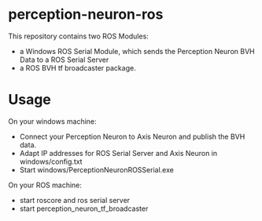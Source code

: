 # perception-neuron-ros
This repository contains two ROS Modules: 
- a Windows ROS Serial Module, which sends the Perception Neuron BVH Data to a ROS Serial Server 
- a ROS BVH tf broadcaster package.

Usage 
=====
On your windows machine:

- Connect your Perception Neuron to Axis Neuron and publish the BVH data.
- Adapt IP addresses for ROS Serial Server and Axis Neuron in windows/config.txt 
- Start windows/PerceptionNeuronROSSerial.exe 


On your ROS machine:

- start roscore and ros serial server
- start perception_neuron_tf_broadcaster

